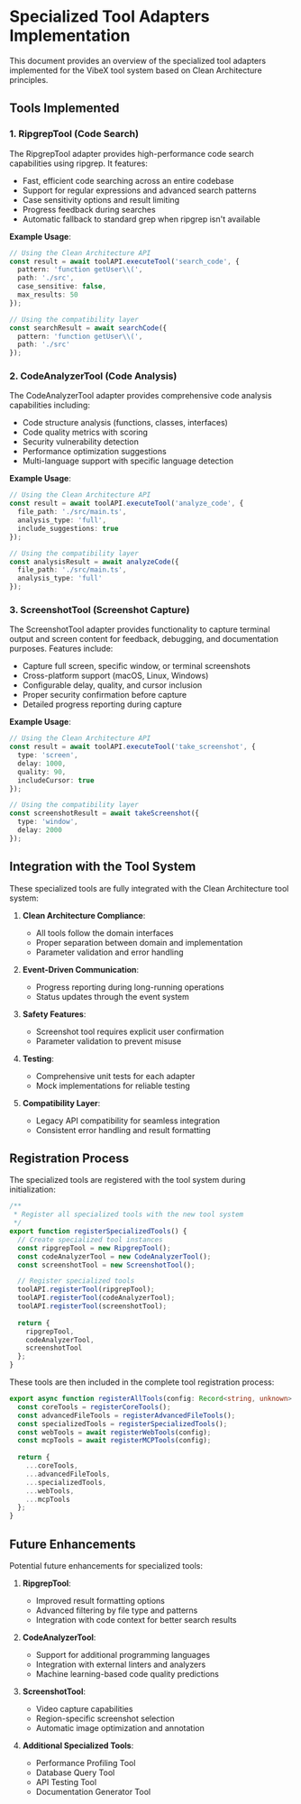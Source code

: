 # Specialized Tool Adapters Implementation

This document provides an overview of the specialized tool adapters implemented for the VibeX tool system based on Clean Architecture principles.

## Tools Implemented

### 1. RipgrepTool (Code Search)

The RipgrepTool adapter provides high-performance code search capabilities using ripgrep. It features:

- Fast, efficient code searching across an entire codebase
- Support for regular expressions and advanced search patterns
- Case sensitivity options and result limiting
- Progress feedback during searches
- Automatic fallback to standard grep when ripgrep isn't available

**Example Usage**:
```typescript
// Using the Clean Architecture API
const result = await toolAPI.executeTool('search_code', {
  pattern: 'function getUser\\(',
  path: './src',
  case_sensitive: false,
  max_results: 50
});

// Using the compatibility layer
const searchResult = await searchCode({
  pattern: 'function getUser\\(',
  path: './src'
});
```

### 2. CodeAnalyzerTool (Code Analysis)

The CodeAnalyzerTool adapter provides comprehensive code analysis capabilities including:

- Code structure analysis (functions, classes, interfaces)
- Code quality metrics with scoring
- Security vulnerability detection
- Performance optimization suggestions
- Multi-language support with specific language detection

**Example Usage**:
```typescript
// Using the Clean Architecture API
const result = await toolAPI.executeTool('analyze_code', {
  file_path: './src/main.ts',
  analysis_type: 'full',
  include_suggestions: true
});

// Using the compatibility layer
const analysisResult = await analyzeCode({
  file_path: './src/main.ts',
  analysis_type: 'full'
});
```

### 3. ScreenshotTool (Screenshot Capture)

The ScreenshotTool adapter provides functionality to capture terminal output and screen content for feedback, debugging, and documentation purposes. Features include:

- Capture full screen, specific window, or terminal screenshots
- Cross-platform support (macOS, Linux, Windows)
- Configurable delay, quality, and cursor inclusion
- Proper security confirmation before capture
- Detailed progress reporting during capture

**Example Usage**:
```typescript
// Using the Clean Architecture API
const result = await toolAPI.executeTool('take_screenshot', {
  type: 'screen',
  delay: 1000,
  quality: 90,
  includeCursor: true
});

// Using the compatibility layer
const screenshotResult = await takeScreenshot({
  type: 'window',
  delay: 2000
});
```

## Integration with the Tool System

These specialized tools are fully integrated with the Clean Architecture tool system:

1. **Clean Architecture Compliance**:
   - All tools follow the domain interfaces
   - Proper separation between domain and implementation
   - Parameter validation and error handling

2. **Event-Driven Communication**:
   - Progress reporting during long-running operations
   - Status updates through the event system

3. **Safety Features**:
   - Screenshot tool requires explicit user confirmation
   - Parameter validation to prevent misuse

4. **Testing**:
   - Comprehensive unit tests for each adapter
   - Mock implementations for reliable testing

5. **Compatibility Layer**:
   - Legacy API compatibility for seamless integration
   - Consistent error handling and result formatting

## Registration Process

The specialized tools are registered with the tool system during initialization:

```typescript
/**
 * Register all specialized tools with the new tool system
 */
export function registerSpecializedTools() {
  // Create specialized tool instances
  const ripgrepTool = new RipgrepTool();
  const codeAnalyzerTool = new CodeAnalyzerTool();
  const screenshotTool = new ScreenshotTool();

  // Register specialized tools
  toolAPI.registerTool(ripgrepTool);
  toolAPI.registerTool(codeAnalyzerTool);
  toolAPI.registerTool(screenshotTool);
  
  return {
    ripgrepTool,
    codeAnalyzerTool,
    screenshotTool
  };
}
```

These tools are then included in the complete tool registration process:

```typescript
export async function registerAllTools(config: Record<string, unknown> = {}) {
  const coreTools = registerCoreTools();
  const advancedFileTools = registerAdvancedFileTools();
  const specializedTools = registerSpecializedTools();
  const webTools = await registerWebTools(config);
  const mcpTools = await registerMCPTools(config);
  
  return {
    ...coreTools,
    ...advancedFileTools,
    ...specializedTools,
    ...webTools,
    ...mcpTools
  };
}
```

## Future Enhancements

Potential future enhancements for specialized tools:

1. **RipgrepTool**:
   - Improved result formatting options
   - Advanced filtering by file type and patterns
   - Integration with code context for better search results

2. **CodeAnalyzerTool**:
   - Support for additional programming languages
   - Integration with external linters and analyzers
   - Machine learning-based code quality predictions

3. **ScreenshotTool**:
   - Video capture capabilities
   - Region-specific screenshot selection
   - Automatic image optimization and annotation

4. **Additional Specialized Tools**:
   - Performance Profiling Tool
   - Database Query Tool
   - API Testing Tool
   - Documentation Generator Tool